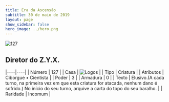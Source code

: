 ```yaml
---
title: Era da Ascensão
subtitle: 30 de maio de 2019
layout: page
show_sidebar: false
hero_image: ../hero.png
---
```


![127](https://cdn.keyforgegame.com/media/card_front/pt/435_127_GWFH2HPF7QR2_pt.png)

## Diretor do Z.Y.X.

|----|----|
| Número | 127 |
| Casa | ![Logos](https://archonarcana.com/images/thumb/c/ce/Logos.png/22px-Logos.png "Logos") |
| Tipo | Criatura |
| Atributos | Ciborgue • Cientista |
| Poder | 3 |
| Armadura | 0 |
| Texto | Elusivo.(A cada turno, na primeira vez em que esta criatura for atacada, nenhum dano é sofrido.) No início do seu turno, arquive a carta do topo do seu baralho. |
| Raridade | Incomum |
